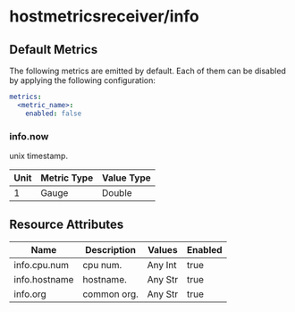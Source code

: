[comment]: <> (Code generated by mdatagen. DO NOT EDIT.)

# hostmetricsreceiver/info

## Default Metrics

The following metrics are emitted by default. Each of them can be disabled by applying the following configuration:

```yaml
metrics:
  <metric_name>:
    enabled: false
```

### info.now

unix timestamp.

| Unit | Metric Type | Value Type |
| ---- | ----------- | ---------- |
| 1 | Gauge | Double |

## Resource Attributes

| Name | Description | Values | Enabled |
| ---- | ----------- | ------ | ------- |
| info.cpu.num | cpu num. | Any Int | true |
| info.hostname | hostname. | Any Str | true |
| info.org | common org. | Any Str | true |
